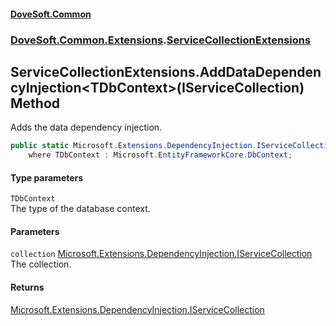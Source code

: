 #### [DoveSoft.Common](readme.md 'readme')
### [DoveSoft.Common.Extensions](DoveSoft_Common_Extensions.md 'DoveSoft.Common.Extensions').[ServiceCollectionExtensions](ServiceCollectionExtensions.md 'DoveSoft.Common.Extensions.ServiceCollectionExtensions')
## ServiceCollectionExtensions.AddDataDependencyInjection&lt;TDbContext&gt;(IServiceCollection) Method
Adds the data dependency injection.  
```csharp
public static Microsoft.Extensions.DependencyInjection.IServiceCollection AddDataDependencyInjection<TDbContext>(this Microsoft.Extensions.DependencyInjection.IServiceCollection collection)
    where TDbContext : Microsoft.EntityFrameworkCore.DbContext;
```
#### Type parameters
<a name='DoveSoft_Common_Extensions_ServiceCollectionExtensions_AddDataDependencyInjection_TDbContext_(Microsoft_Extensions_DependencyInjection_IServiceCollection)_TDbContext'></a>
`TDbContext`  
The type of the database context.
  
#### Parameters
<a name='DoveSoft_Common_Extensions_ServiceCollectionExtensions_AddDataDependencyInjection_TDbContext_(Microsoft_Extensions_DependencyInjection_IServiceCollection)_collection'></a>
`collection` [Microsoft.Extensions.DependencyInjection.IServiceCollection](https://docs.microsoft.com/en-us/dotnet/api/Microsoft.Extensions.DependencyInjection.IServiceCollection 'Microsoft.Extensions.DependencyInjection.IServiceCollection')  
The collection.
  
#### Returns
[Microsoft.Extensions.DependencyInjection.IServiceCollection](https://docs.microsoft.com/en-us/dotnet/api/Microsoft.Extensions.DependencyInjection.IServiceCollection 'Microsoft.Extensions.DependencyInjection.IServiceCollection')  

